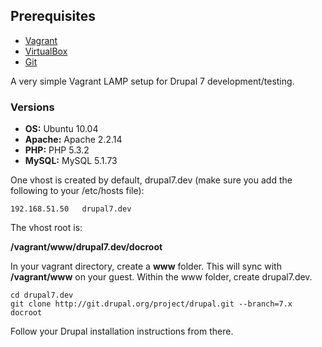## Prerequisites

* [Vagrant](http://vagrantup.com/downloads)
* [VirtualBox](https://www.virtualbox.org/wiki/Downloads)
* [Git](http://gitscm.org/)

A very simple Vagrant LAMP setup for Drupal 7 development/testing.

### Versions

* **OS:** Ubuntu 10.04
* **Apache:** Apache 2.2.14
* **PHP:** PHP 5.3.2
* **MySQL:** MySQL 5.1.73

One vhost is created by default, drupal7.dev (make sure you add the following to your /etc/hosts file):

```
192.168.51.50	drupal7.dev
```

The vhost root is:

**/vagrant/www/drupal7.dev/docroot**

In your vagrant directory, create a **www** folder.
This will sync with **/vagrant/www** on your guest.
Within the www folder, create drupal7.dev.

```
cd drupal7.dev
git clone http://git.drupal.org/project/drupal.git --branch=7.x docroot
```

Follow your Drupal installation instructions from there.
